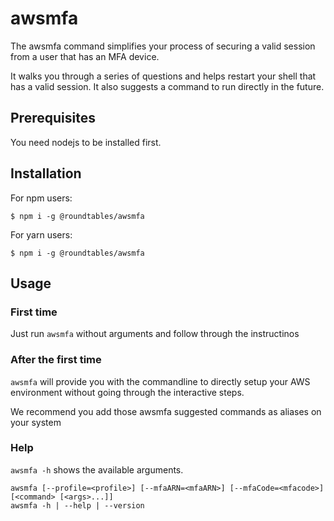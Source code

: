 # awsmfa

The awsmfa command simplifies your process of securing a valid session from a user that has an MFA device.

It walks you through a series of questions and helps restart your shell that has a valid
session. It also suggests a command to run directly in the future.

## Prerequisites

You need nodejs to be installed first.

## Installation

For npm users:

```shell
$ npm i -g @roundtables/awsmfa
```

For yarn users:
```shell
$ npm i -g @roundtables/awsmfa
```

## Usage

### First time

Just run `awsmfa` without arguments and follow through the instructinos

### After the first time

`awsmfa` will provide you with the commandline to directly setup your AWS environment without going through
the interactive steps.

We recommend you add those awsmfa suggested commands as aliases on your system

### Help

`awsmfa -h` shows the available arguments.
```shell
awsmfa [--profile=<profile>] [--mfaARN=<mfaARN>] [--mfaCode=<mfacode>] [<command> [<args>...]]
awsmfa -h | --help | --version
```